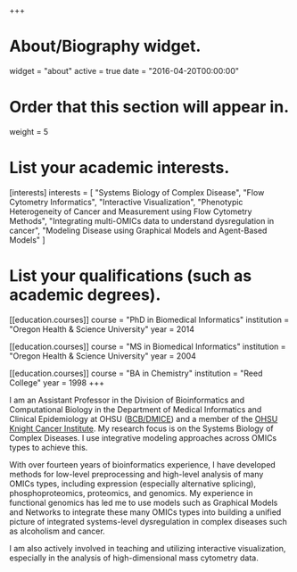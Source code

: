 +++
# About/Biography widget.
widget = "about"
active = true
date = "2016-04-20T00:00:00"

# Order that this section will appear in.
weight = 5

# List your academic interests.
[interests]
  interests = [
    "Systems Biology of Complex Disease",
    "Flow Cytometry Informatics",
    "Interactive Visualization",
    "Phenotypic Heterogeneity of Cancer and Measurement using Flow Cytometry Methods",
    "Integrating multi-OMICs data to understand dysregulation in cancer",
    "Modeling Disease using Graphical Models and Agent-Based Models"
  ]

# List your qualifications (such as academic degrees).
[[education.courses]]
  course = "PhD in Biomedical Informatics"
  institution = "Oregon Health & Science University"
  year = 2014

[[education.courses]]
  course = "MS in Biomedical Informatics"
  institution = "Oregon Health & Science University"
  year = 2004

[[education.courses]]
  course = "BA in Chemistry"
  institution = "Reed College"
  year = 1998
+++

I am an Assistant Professor in the Division of Bioinformatics and Computational Biology in the Department of
Medical Informatics and Clinical Epidemiology at OHSU ([BCB/DMICE](http://www.ohsu.edu/xd/education/schools/school-of-medicine/departments/clinical-departments/dmice/educational-programs/dmice-programs/computational-biology.cfm)) and a member of the [OHSU Knight Cancer Institute](http://www.ohsu.edu/xd/health/services/cancer/). My research focus is on the Systems Biology of Complex Diseases. I use integrative modeling approaches across OMICs types to achieve this.

With over fourteen years of bioinformatics experience, I have developed methods for low-level preprocessing and high-level analysis of many OMICs types, including expression (especially alternative splicing), phosphoproteomics, proteomics, and genomics. My experience in functional genomics has led me to use models such as Graphical Models and Networks to integrate these many OMICs types into building a unified picture of integrated systems-level dysregulation in complex diseases such as alcoholism and cancer.

I am also actively involved in teaching and utilizing interactive visualization, especially in the analysis of high-dimensional mass cytometry data.
